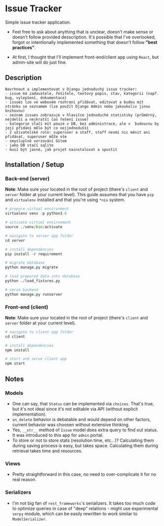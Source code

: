 # Issue Tracker
Simple issue tracker application.

- Feel free to ask about anything that is unclear, doesn't make sense or doesn't follow provided desscription. It's possible that I've overlooked, forgot or intentionally implemented something that doesn't follow **"best practices"**. 

- At first, I thought that I'll implement front-end/client app using `React`, but admin-site will do just fine.

## Description
```
Navrhnout a implementovat v Djangu jednoduchý issue tracker:‎
- issue má zadavatele, řešitele, textový popis, stav, kategorii (např. bug, vylepšení, dokumentace)
- issues lze ve webovém rozhraní přidávat, editovat a budou mít stránku se seznamem (lze použít Django Admin nebo jakoukoliv jinou knihovnu)
- seznam issues zobrazuje v hlavičce jednoduché statistiky (průměrný, nejdelší a nejkratší čas řešení issue)
- kategorie stačí mít pouze v DB, bez administrace, ale v  budoucnu by její přidání mělo být co nejjednodušší
- 2 uživatelské role: superuser a staff, staff nesmí nic měnit ani přidávat, superuser může vše
- smysluplné verzování Gitem
- jako DB stačí sqlite‎
- musí být jasné, jak projet nainstalovat a spustit‎
```

## Installation / Setup

### Back-end (server)
**Note**: Make sure your located in the root of project (there's `client` and `server` folder at your current level). This guide assumes that you have `pip` and `virtualenv` installed and that you're using `*nix` system.

```python
# prepare virtual environment
virtualenv venv -p python3.6

# activate virtual environment
source ./venv/bin/activate

# navigate to server app folder
cd server

# install dependencies
pip install -r requirement

# migrate database
python manage.py migrate

# load prepared data into database
python ./load_fixtures.py

# serve backend
python manage.py runserver
```


### Front-end (client)
**Note**: Make sure your located in the root of project (there's `client` and `server` folder at your current level).

```python
# navigate to client app folder
cd client

# install dependencies
npm install

# start and serve client app
npm start
```

## Notes

### Models
 - One can say, that `Status` can be implemented via `choices`. That's true, but it's not ideal since it's not editable via API (without explicit implementation).
 - `on_delete` behavior is debatable and would depend on other factors, current behavior was choosen without extensive thinking.
 - Yes, `__str__` method of `Issue` model does extra query to find out status. It was introduced to this app for `admin` portal.
 - To store or not to store stats (resolution time, etc...)? Calculating them during saving process is easy, but takes space. Calculating them during retrieval takes time and resources.  

### Views
 - Pretty straightforward in this case, no need to over-complicate it for no real reason.

### Serializers
 - I'm not big fan of `rest_frameworks`'s serializers. It takes too much code to optimize queries in case of "deep" relations - might use experimental `serpy` module, which can be easily rewritten to work similar to `ModelSerializer`.